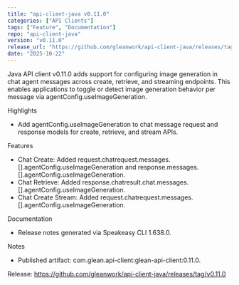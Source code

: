 ```yaml
---
title: "api-client-java v0.11.0"
categories: ["API Clients"]
tags: ["Feature", "Documentation"]
repo: "api-client-java"
version: "v0.11.0"
release_url: "https://github.com/gleanwork/api-client-java/releases/tag/v0.11.0"
date: "2025-10-22"
---
```

Java API client v0.11.0 adds support for configuring image generation in chat agent messages across create, retrieve, and streaming endpoints. This enables applications to toggle or detect image generation behavior per message via agentConfig.useImageGeneration.

Highlights
- Add agentConfig.useImageGeneration to chat message request and response models for create, retrieve, and stream APIs.

Features
- Chat Create: Added request.chatrequest.messages.[].agentConfig.useImageGeneration and response.messages.[].agentConfig.useImageGeneration.
- Chat Retrieve: Added response.chatresult.chat.messages.[].agentConfig.useImageGeneration.
- Chat Create Stream: Added request.chatrequest.messages.[].agentConfig.useImageGeneration.

Documentation
- Release notes generated via Speakeasy CLI 1.638.0.

Notes
- Published artifact: com.glean.api-client:glean-api-client:0.11.0.

Release: https://github.com/gleanwork/api-client-java/releases/tag/v0.11.0
